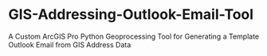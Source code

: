 # GIS-Addressing-Outlook-Email-Tool
A Custom ArcGIS Pro Python Geoprocessing Tool for Generating a Template Outlook Email from GIS Address Data
